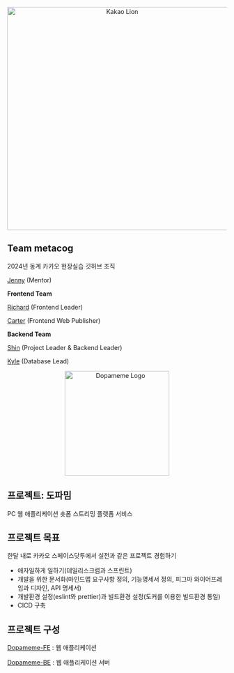 <p align="center">
  <a href="https://www.youtube.com/watch?v=0BdlwVBmmhM" target="blank"><img src="https://github.com/user-attachments/assets/a6eacca4-41a2-44aa-95ff-0bbe8e75ae66" width="512" alt="Kakao Lion" /></a>
</p>

## Team metacog

2024년 동계 카카오 현장실습 깃허브 조직

[Jenny](https://github.com/hyunjeeChoi) (Mentor)

**Frontend Team**

[Richard](https://github.com/comgog) (Frontend Leader)

[Carter](https://github.com/Gukui0516) (Frontend Web Publisher)

**Backend Team**

[Shin](https://github.com/skynet3285) (Project Leader & Backend Leader)

[Kyle](https://github.com/yunsammy) (Database Lead)

<p align="center">
  <a href="https://github.com/2024-kakao-metacog" target="blank"><img src="https://github.com/user-attachments/assets/e2fbbfe8-7cd9-4f3f-8ab4-bb5d7e4047ff" width="240" alt="Dopameme Logo" /></a>
</p>

## 프로젝트: 도파밈

PC 웹 애플리케이션 숏폼 스트리밍 플랫폼 서비스

## 프로젝트 목표

한달 내로 카카오 스페이스닷투에서 실전과 같은 프로젝트 경험하기

- 애자일하게 일하기(데일리스크럼과 스프린트)
- 개발을 위한 문서화(마인드맵 요구사항 정의, 기능명세서 정의, 피그마 와이어프레임과 디자인, API 명세서)
- 개발환경 설정(eslint와 prettier)과 빌드환경 설정(도커를 이용한 빌드환경 통일)
- CICD 구축

## 프로젝트 구성

[Dopameme-FE](https://github.com/2024-kakao-metacog/Dopameme-FE) : 웹 애플리케이션

[Dopameme-BE](https://github.com/2024-kakao-metacog/Dopameme-BE) : 웹 애플리케이션 서버
